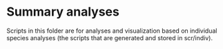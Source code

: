# Summary analyses

Scripts in this folder are for analyses and visualization based on individual 
species analyses (the scripts that are generated and stored in scr/indiv).